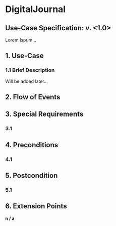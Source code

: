 # DigitalJournal
## Use-Case Specification: <NAME>  v. <1.0>

Lorem Ispum...

## 1. Use-Case <NAME>

### 1.1 Brief Description

Will be added later...

## 2. Flow of Events

## 3. Special Requirements

### 3.1 <First Special Requirement>

## 4. Preconditions

### 4.1 <Precondition One>

## 5. Postcondition

### 5.1 <Postcondition One>

## 6. Extension Points

**n / a**